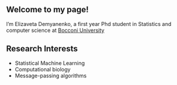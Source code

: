 ## Welcome to my page!


I’m Elizaveta Demyanenko, a first year Phd student in Statistics and computer science at [Bocconi University](https://www.unibocconi.eu/ )

## Research Interests

- Statistical Machine Learning
- Computational biology
- Message-passing algorithms

